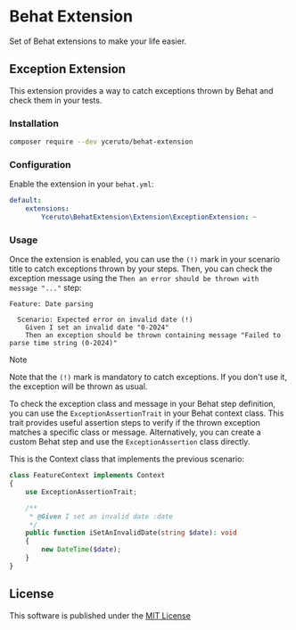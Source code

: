 # Behat Extension

Set of Behat extensions to make your life easier.

## Exception Extension

This extension provides a way to catch exceptions thrown by Behat and check them in your tests.

### Installation

```bash
composer require --dev yceruto/behat-extension
```

### Configuration

Enable the extension in your `behat.yml`:

```yaml
default:
    extensions:
        Yceruto\BehatExtension\Extension\ExceptionExtension: ~
```

### Usage

Once the extension is enabled, you can use the `(!)` mark in your scenario title to catch 
exceptions thrown by your steps. Then, you can check the exception message using the 
`Then an error should be thrown with message "..."` step:

```gherkin
Feature: Date parsing

  Scenario: Expected error on invalid date (!)
    Given I set an invalid date "0-2024"
    Then an exception should be thrown containing message "Failed to parse time string (0-2024)"
```

> [!NOTE]
> Note that the `(!)` mark is mandatory to catch exceptions. If you don't use it, the exception will be thrown as usual.

To check the exception class and message in your Behat step definition, you can use the `ExceptionAssertionTrait` in 
your Behat context class. This trait provides useful assertion steps to verify if the thrown exception matches a 
specific class or message. Alternatively, you can create a custom Behat step and use the `ExceptionAssertion` class 
directly.

This is the Context class that implements the previous scenario:

```php
class FeatureContext implements Context
{
    use ExceptionAssertionTrait;

    /**
     * @Given I set an invalid date :date
     */
    public function iSetAnInvalidDate(string $date): void
    {
        new DateTime($date);
    }
}
```

## License

This software is published under the [MIT License](LICENSE)
